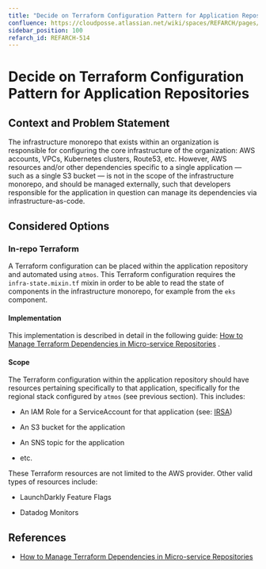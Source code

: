 ```yaml
---
title: "Decide on Terraform Configuration Pattern for Application Repositories"
confluence: https://cloudposse.atlassian.net/wiki/spaces/REFARCH/pages/1264746925/REFARCH-514+-+Decide+on+Terraform+Configuration+Pattern+for+Application+Repositories
sidebar_position: 100
refarch_id: REFARCH-514
---
```


# Decide on Terraform Configuration Pattern for Application Repositories

## Context and Problem Statement

The infrastructure monorepo that exists within an organization is responsible for configuring the core infrastructure of the organization: AWS accounts, VPCs, Kubernetes clusters, Route53, etc. However, AWS resources and/or other dependencies specific to a single application — such as a single S3 bucket — is not in the scope of the infrastructure monorepo, and should be managed externally, such that developers responsible for the application in question can manage its dependencies via infrastructure-as-code.

## Considered Options

### In-repo Terraform

A Terraform configuration can be placed within the application repository and automated using `atmos`. This Terraform configuration requires the `infra-state.mixin.tf` mixin in order to be able to read the state of components in the infrastructure monorepo, for example from the `eks` component.

#### Implementation

This implementation is described in detail in the following guide: [How to Manage Terraform Dependencies in Micro-service Repositories](/reference-architecture/how-to-guides/tutorials/how-to-manage-terraform-dependencies-in-micro-service-repositori) .

#### Scope

The Terraform configuration within the application repository should have resources pertaining specifically to that application, specifically for the regional stack configured by `atmos` (see previous section). This includes:

- An IAM Role for a ServiceAccount for that application (see: [IRSA](https://docs.aws.amazon.com/emr/latest/EMR-on-EKS-DevelopmentGuide/setting-up-enable-IAM.html))

- An S3 bucket for the application

- An SNS topic for the application

- etc.

These Terraform resources are not limited to the AWS provider. Other valid types of resources include:

- LaunchDarkly Feature Flags

- Datadog Monitors

## References

- [How to Manage Terraform Dependencies in Micro-service Repositories](/reference-architecture/how-to-guides/tutorials/how-to-manage-terraform-dependencies-in-micro-service-repositori)



